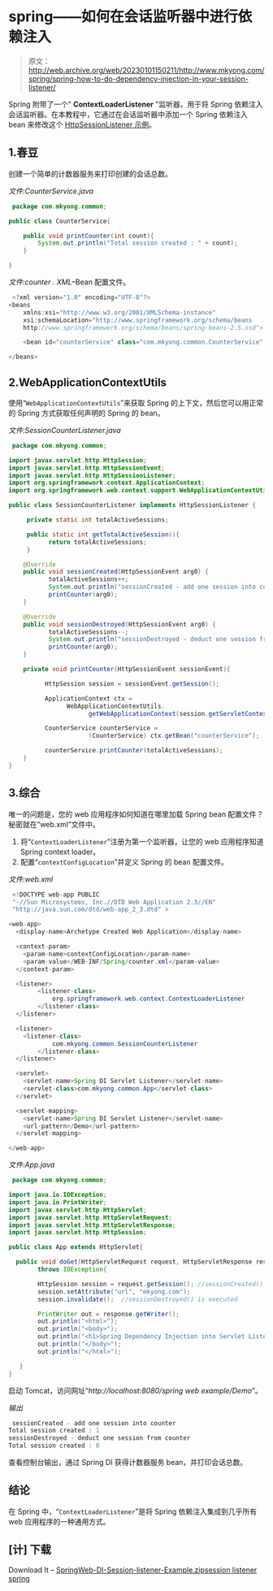 # spring——如何在会话监听器中进行依赖注入

> 原文：<http://web.archive.org/web/20230101150211/http://www.mkyong.com/spring/spring-how-to-do-dependency-injection-in-your-session-listener/>

Spring 附带了一个" **ContextLoaderListener** "监听器，用于将 Spring 依赖注入会话监听器。在本教程中，它通过在会话监听器中添加一个 Spring 依赖注入 bean 来修改这个 [HttpSessionListener 示例](http://web.archive.org/web/20190224160129/http://www.mkyong.com/servlet/a-simple-httpsessionlistener-example-active-sessions-counter/)。

## 1.春豆

创建一个简单的计数器服务来打印创建的会话总数。

*文件:CounterService.java*

```java
 package com.mkyong.common;

public class CounterService{

	public void printCounter(int count){
		System.out.println("Total session created : " + count);
	}

} 
```

*文件:counter . XML*–Bean 配置文件。

```java
 <?xml version="1.0" encoding="UTF-8"?>
<beans 
	xmlns:xsi="http://www.w3.org/2001/XMLSchema-instance"
	xsi:schemaLocation="http://www.springframework.org/schema/beans 
	http://www.springframework.org/schema/beans/spring-beans-2.5.xsd">

	<bean id="counterService" class="com.mkyong.common.CounterService" />

</beans> 
```

 ## 2.WebApplicationContextUtils

使用“`WebApplicationContextUtils`”来获取 Spring 的上下文，然后您可以用正常的 Spring 方式获取任何声明的 Spring 的 bean。

*文件:SessionCounterListener.java*

```java
 package com.mkyong.common;

import javax.servlet.http.HttpSession;
import javax.servlet.http.HttpSessionEvent;
import javax.servlet.http.HttpSessionListener;
import org.springframework.context.ApplicationContext;
import org.springframework.web.context.support.WebApplicationContextUtils;

public class SessionCounterListener implements HttpSessionListener {

     private static int totalActiveSessions;

     public static int getTotalActiveSession(){
           return totalActiveSessions;
     }

    @Override
    public void sessionCreated(HttpSessionEvent arg0) {
           totalActiveSessions++;
           System.out.println("sessionCreated - add one session into counter");	
           printCounter(arg0);
    }

    @Override
    public void sessionDestroyed(HttpSessionEvent arg0) {
           totalActiveSessions--;
           System.out.println("sessionDestroyed - deduct one session from counter");	
           printCounter(arg0);
    }	

    private void printCounter(HttpSessionEvent sessionEvent){

          HttpSession session = sessionEvent.getSession();

          ApplicationContext ctx = 
                WebApplicationContextUtils.
                      getWebApplicationContext(session.getServletContext());

          CounterService counterService = 
                      (CounterService) ctx.getBean("counterService");

          counterService.printCounter(totalActiveSessions);
    }
} 
```

 ## 3.综合

唯一的问题是，您的 web 应用程序如何知道在哪里加载 Spring bean 配置文件？秘密就在“web.xml”文件中。

1.  将“`ContextLoaderListener`”注册为第一个监听器，让您的 web 应用程序知道 Spring context loader。
2.  配置“`contextConfigLocation`”并定义 Spring 的 bean 配置文件。

*文件:web.xml*

```java
 <!DOCTYPE web-app PUBLIC
 "-//Sun Microsystems, Inc.//DTD Web Application 2.3//EN"
 "http://java.sun.com/dtd/web-app_2_3.dtd" >

<web-app>
  <display-name>Archetype Created Web Application</display-name>

  <context-param>
	<param-name>contextConfigLocation</param-name>
	<param-value>/WEB-INF/Spring/counter.xml</param-value>
  </context-param>

  <listener>
        <listener-class>
            org.springframework.web.context.ContextLoaderListener
        </listener-class>
  </listener>

  <listener>
	<listener-class>
            com.mkyong.common.SessionCounterListener
        </listener-class>
  </listener>

  <servlet>
	<servlet-name>Spring DI Servlet Listener</servlet-name>
	<servlet-class>com.mkyong.common.App</servlet-class>
  </servlet>

  <servlet-mapping>
	<servlet-name>Spring DI Servlet Listener</servlet-name>
	<url-pattern>/Demo</url-pattern>
  </servlet-mapping>

</web-app> 
```

*文件:App.java*

```java
 package com.mkyong.common;

import java.io.IOException;
import java.io.PrintWriter;
import javax.servlet.http.HttpServlet;
import javax.servlet.http.HttpServletRequest;
import javax.servlet.http.HttpServletResponse;
import javax.servlet.http.HttpSession;

public class App extends HttpServlet{

  public void doGet(HttpServletRequest request, HttpServletResponse response)
        throws IOException{

        HttpSession session = request.getSession(); //sessionCreated() is executed
        session.setAttribute("url", "mkyong.com"); 
        session.invalidate();  //sessionDestroyed() is executed

        PrintWriter out = response.getWriter();
        out.println("<html>");
        out.println("<body>");
        out.println("<h1>Spring Dependency Injection into Servlet Listenner</h1>");
        out.println("</body>");
        out.println("</html>");	

   }
} 
```

启动 Tomcat，访问网址“*http://localhost:8080/spring web example/Demo*”。

*输出*

```java
 sessionCreated - add one session into counter
Total session created : 1
sessionDestroyed - deduct one session from counter
Total session created : 0 
```

查看控制台输出，通过 Spring DI 获得计数器服务 bean，并打印会话总数。

## 结论

在 Spring 中，“`ContextLoaderListener`”是将 Spring 依赖注入集成到几乎所有 web 应用程序的一种通用方式。

## [计] 下载

Download It – [SpringWeb-DI-Session-listener-Example.zip](http://web.archive.org/web/20190224160129/http://www.mkyong.com/wp-content/uploads/2010/03/SpringWeb-DI-Session-listener-Example.zip)[session listener](http://web.archive.org/web/20190224160129/http://www.mkyong.com/tag/session-listener/) [spring](http://web.archive.org/web/20190224160129/http://www.mkyong.com/tag/spring/)







